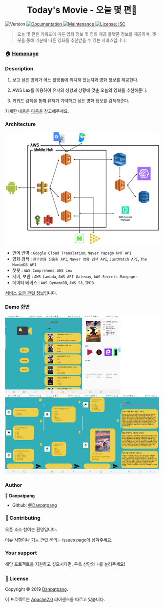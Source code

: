 <h1 align="center">Today's Movie - 오늘 몇 편👋</h1>
<p>
  <img alt="Version" src="https://img.shields.io/badge/version-1.0.0-blue.svg?cacheSeconds=2592000" />
  <a href="https://github.com/seed-kau/Todays-Movie#readme">
    <img alt="Documentation" src="https://img.shields.io/badge/documentation-yes-brightgreen.svg" target="_blank" />
  </a>
  <a href="https://github.com/seed-kau/Todays-Movie/graphs/commit-activity">
    <img alt="Maintenance" src="https://img.shields.io/badge/Maintained%3F-yes-green.svg" target="_blank" />
  </a>
  <a href="https://github.com/seed-kau/Todays-Movie/blob/master/LICENSE">
    <img alt="License: ISC" src="https://img.shields.io/badge/License-Apache2.0-yellow.svg" target="_blank" />
  </a>
</p>

> 오늘 몇 편은 키워드에 따른 영화 정보 및 영화 제공 플랫폼 정보를 제공하며, 챗봇을 통해 기분에 따른 영화를 추천받을 수 있는 서비스입니다.

### 🏠 [Homepage](https://github.com/seed-kau/Todays-Movie)

### Description
1. 보고 싶은 영화가 어느 플랫폼에 위치해 있는지와 영화 정보를 제공한다.

2. AWS Lex를 이용하여 유저의 성향과 상황에 맞춘 오늘의 영화를 추천해준다.

3. 키워드 검색을 통해 유저가 기억하고 싶은 영화 정보를 검색해준다.

자세한 내용은 [다음](./Today's%20Movie.pdf)을 참고해주세요.

### Architecture
![architecture](images/architecture.png)

- 언어 번역 : `Google Cloud Translation`, `Naver Papago NMT API`
- 영화 검색 : `한국영화 진흥원 API`, `Naver 영화 검색 API`, `JustWatch API`, `The MovieDB API`
- 챗봇 : `AWS Comprehend`, `AWS Lex`
- 서버, 보안 : `AWS Lambda`, `AWS API Gateway`, `AWS Secrets Mangager`
- 데이터 베이스 : `AWS DynamoDB`, `AWS S3`, `IMDB`

[서비스 요금 관련 정보](https://github.com/seed-kau/Todays-Movie/issues/15)입니다.

### Demo 화면
![](images/result.png)

### Author

👤 **Danpatpang**

* Github: [@Danpatpang](https://github.com/Danpatpang)

### 🤝 Contributing

오픈 소스 참여는 환영입니다.

이슈 사항이나 기능 관련 문의는 [issues page](https://github.com/seed-kau/Todays-Movie/issues)에 남겨주세요.

### Your support

해당 프로젝트를 지원하고 싶으시다면, 우측 상단의 ⭐를 눌러주세요!

### 📝 License

Copyright © 2019 [Danpatpang](https://github.com/seed-kau).<br />

이 프로젝트는 [Apache2.0](https://github.com/seed-kau/Todays-Movie/blob/master/LICENSE) 라이센스를 따르고 있습니다.